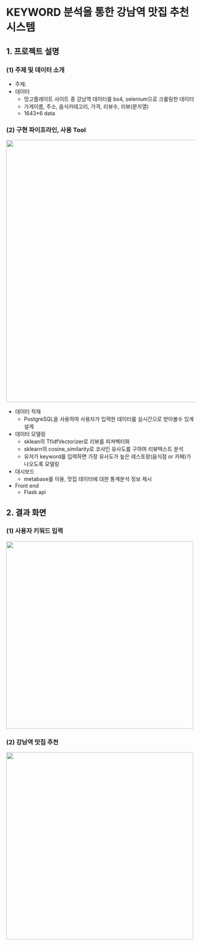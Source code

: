 # KEYWORD 분석을 통한 강남역 맛집 추천 시스템

## 1. 프로젝트 설명

### (1) 주제 및 데이터 소개
- 주제:
- 데이터
    - 망고플레이트 사이트 중 강남역 데이터를 bs4, selenium으로 크롤링한 데이터
    - 가게이름, 주소, 음식카테고리, 가격, 리뷰수, 리뷰(문자열)
    - 1643*6 data
    
### (2) 구현 파이프라인, 사용 Tool

<img width = "700" src ="https://user-images.githubusercontent.com/102526342/222613652-97de87fb-6eff-404a-8762-0a0a3ddac4ac.png">

- 데이터 적재
    - PostgreSQL을 사용하여 사용자가 입력한 데이터를 실시간으로 받아볼수 있게 설계
- 데이터 모델링
    - sklean의 TfidfVectorizer로 리뷰를 피쳐벡터화
    - sklearn의 cosine_similarity로 코사인 유사도를 구하여 리뷰텍스트 분석
    - 유저가 keyword를 입력하면 가장 유사도가 높은 레스토랑(음식점 or 카페)가 나오도록 모델링
- 대시보드 
    - metabase를 이용, 맛집 데이터에 대한 통계분석 정보 제시
- Front end
    - Flask api
    
## 2. 결과 화면

### (1) 사용자 키워드 입력

<img width ="500" src ="https://user-images.githubusercontent.com/102526342/222617111-1c2f4b24-4031-48a0-a5f9-f3652cbcbbb6.png">

### (2) 강남역 맛집 추천

<img width ="500" src="https://user-images.githubusercontent.com/102526342/222617275-661286a6-cfd3-4663-aa31-ef6d6f58f336.png">


